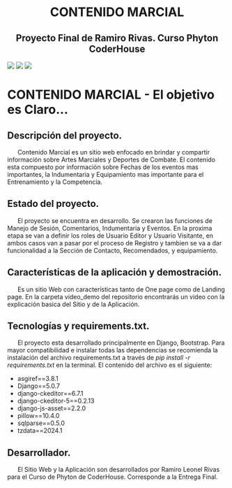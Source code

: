<h1 align="center"> CONTENIDO MARCIAL </h1>
<h2 align="center"> Proyecto Final de Ramiro Rivas. Curso Phyton CoderHouse </h2>
<p align="left">
   <img src="https://img.shields.io/badge/STATUS-EN%20DESAROLLO-green">
   <img src="https://img.shields.io/badge/LICENSE-Ramiro%20L.%20Rivas-red">
   <img src="https://img.shields.io/badge/RELEASE%20DATE-Agosto%202024-blue">
</p>

# CONTENIDO MARCIAL - El objetivo es Claro... 


## Descripción del proyecto.

&nbsp;&nbsp;&nbsp;&nbsp;&nbsp;&nbsp;Contenido Marcial es un sitio web enfocado en brindar y compartir información sobre Artes Marciales y Deportes de Combate. El contenido esta compuesto por información sobre Fechas de los eventos mas importantes, la Indumentaria y Equipamiento mas importante para el Entrenamiento y la Competencia.

## Estado del proyecto.

&nbsp;&nbsp;&nbsp;&nbsp;&nbsp;&nbsp;El proyecto se encuentra en desarrollo. Se crearon las funciones de Manejo de Sesión, Comentarios, Indumentaria y Eventos. En la proxima etapa se van a definir los roles de Usuario Editor y Usuario Visitante, en ambos casos van a pasar por el proceso de Registro y tambien se va a dar funcionalidad a la Sección de Contacto, Recomendados, y equipamiento. 


## Características de la aplicación y demostración.

&nbsp;&nbsp;&nbsp;&nbsp;&nbsp;&nbsp;Es un sitio Web con características tanto de One page como de Landing page. En la carpeta video_demo del repositorio encontrarás un video con la explicación basica del Sitio y de la Aplicación.

## Tecnologías y requirements.txt.

&nbsp;&nbsp;&nbsp;&nbsp;&nbsp;&nbsp;El proyecto esta desarrollado principalmente en Django, Bootstrap. Para mayor compatibilidad e instalar todas las dependencias se recomienda la instalación del archivo requirements.txt a través de <i>pip install -r requirements.txt</i> en la terminal.
El contenido del archivo es el siguiente:
* asgiref==3.8.1
* Django==5.0.7
* django-ckeditor==6.7.1
* django-ckeditor-5==0.2.13
* django-js-asset==2.2.0
* pillow==10.4.0
* sqlparse==0.5.0
* tzdata==2024.1

## Desarrollador.

&nbsp;&nbsp;&nbsp;&nbsp;&nbsp;&nbsp;El Sitio Web y la Aplicación son desarrollados por Ramiro Leonel Rivas para el Curso de Phyton de CoderHouse. Corresponde a la Entrega Final.